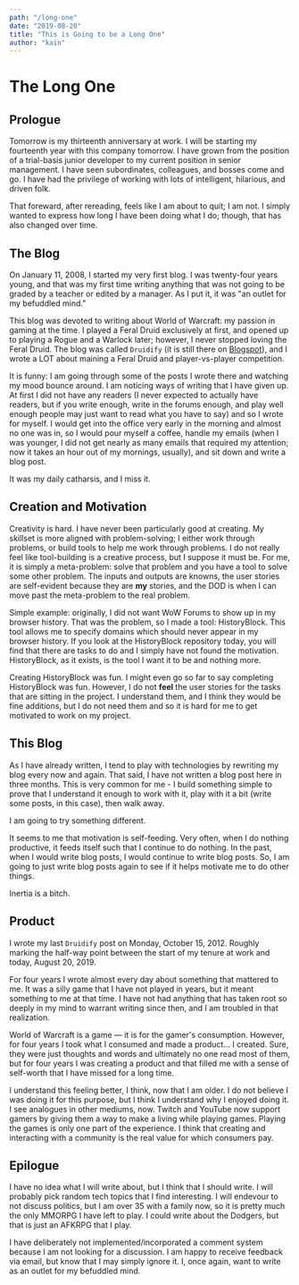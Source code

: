 ```yaml
---
path: "/long-one"
date: "2019-08-20"
title: "This is Going to be a Long One"
author: "kain"
---
```


# The Long One

## Prologue

Tomorrow is my thirteenth anniversary at work. I will be starting my fourteenth year with this company tomorrow. I have grown from the position of a trial-basis junior developer to my current position in senior management. I have seen subordinates, colleagues, and bosses come and go. I have had the privilege of working with lots of intelligent, hilarious, and driven folk.

That foreward, after rereading, feels like I am about to quit; I am not. I simply wanted to express how long I have been doing what I do; though, that has also changed over time.

## The Blog

On January 11, 2008, I started my very first blog. I was twenty-four years young, and that was my first time writing anything that was not going to be graded by a teacher or edited by a manager. As I put it, it was "an outlet for my befuddled mind."

This blog was devoted to writing about World of Warcraft: my passion in gaming at the time. I played a Feral Druid exclusively at first, and opened up to playing a Rogue and a Warlock later; however, I never stopped loving the Feral Druid. The blog was called `Druidify` (it is still there on [Blogspot](https://druidify.blogspot.com)), and I wrote a LOT about maining a Feral Druid and player-vs-player competition.

It is funny: I am going through some of the posts I wrote there and watching my mood bounce around. I am noticing ways of writing that I have given up. At first I did not have any readers (I never expected to actually have readers, but if you write enough, write in the forums enough, and play well enough people may just want to read what you have to say) and so I wrote for myself. I would get into the office very early in the morning and almost no one was in, so I would pour myself a coffee, handle my emails (when I was younger, I did not get nearly as many emails that required my attention; now it takes an hour out of my mornings, usually), and sit down and write a blog post.

It was my daily catharsis, and I miss it.

## Creation and Motivation

Creativity is hard. I have never been particularly good at creating. My skillset is more aligned with problem-solving; I either work through problems, or build tools to help me work through problems. I do not really feel like tool-building is a creative process, but I suppose it must be. For me, it is simply a meta-problem: solve that problem and you have a tool to solve some other problem. The inputs and outputs are knowns, the user stories are self-evident because they are **my** stories, and the DOD is when I can move past the meta-problem to the real problem.

Simple example: originally, I did not want WoW Forums to show up in my browser history. That was the problem, so I made a tool: HistoryBlock. This tool allows me to specify domains which should never appear in my browser history. If you look at the HistoryBlock repository today, you will find that there are tasks to do and I simply have not found the motivation. HistoryBlock, as it exists, is the tool I want it to be and nothing more.

Creating HistoryBlock was fun. I might even go so far to say completing HistoryBlock was fun. However, I do not **feel** the user stories for the tasks that are sitting in the project. I understand them, and I think they would be fine additions, but I do not need them and so it is hard for me to get motivated to work on my project.

## This Blog

As I have already written, I tend to play with technologies by rewriting my blog every now and again. That said, I have not written a blog post here in three months. This is very common for me - I build something simple to prove that I understand it enough to work with it, play with it a bit (write some posts, in this case), then walk away.

I am going to try something different.

It seems to me that motivation is self-feeding. Very often, when I do nothing productive, it feeds itself such that I continue to do nothing. In the past, when I would write blog posts, I would continue to write blog posts. So, I am going to just write blog posts again to see if it helps motivate me to do other things.

Inertia is a bitch.

## Product

I wrote my last `Druidify` post on Monday, October 15, 2012. Roughly marking the half-way point between the start of my tenure at work and today, August 20, 2019.

For four years I wrote almost every day about something that mattered to me. It was a silly game that I have not played in years, but it meant something to me at that time. I have not had anything that has taken root so deeply in my mind to warrant writing since then, and I am troubled in that realization.

World of Warcraft is a game — it is for the gamer's consumption. However, for four years I took what I consumed and made a product... I created. Sure, they were just thoughts and words and ultimately no one read most of them, but for four years I was creating a product and that filled me with a sense of self-worth that I have missed for a long time.

I understand this feeling better, I think, now that I am older. I do not believe I was doing it for this purpose, but I think I understand why I enjoyed doing it. I see analogues in other mediums, now. Twitch and YouTube now support gamers by giving them a way to make a living while playing games. Playing the games is only one part of the experience. I think that creating and interacting with a community is the real value for which consumers pay.

## Epilogue

I have no idea what I will write about, but I think that I should write. I will probably pick random tech topics that I find interesting. I will endevour to not discuss politics, but I am over 35 with a family now, so it is pretty much the only MMORPG I have left to play. I could write about the Dodgers, but that is just an AFKRPG that I play.

I have deliberately not implemented/incorporated a comment system because I am not looking for a discussion. I am happy to receive feedback via email, but know that I may simply ignore it. I, once again, want to write as an outlet for my befuddled mind.

